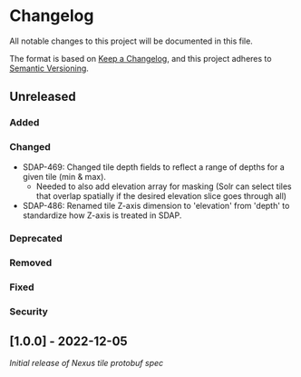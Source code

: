 # Changelog
All notable changes to this project will be documented in this file.

The format is based on [Keep a Changelog](https://keepachangelog.com/en/1.0.0/),
and this project adheres to [Semantic Versioning](https://semver.org/spec/v2.0.0.html).

## Unreleased
### Added
### Changed
- SDAP-469: Changed tile depth fields to reflect a range of depths for a given tile (min & max).
  - Needed to also add elevation array for masking (Solr can select tiles that overlap spatially if the desired elevation slice goes through all)
- SDAP-486: Renamed tile Z-axis dimension to 'elevation' from 'depth' to standardize how Z-axis is treated in SDAP.
### Deprecated
### Removed
### Fixed
### Security

## [1.0.0] - 2022-12-05
*Initial release of Nexus tile protobuf spec*